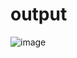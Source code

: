 # output 

![image](https://github.com/user-attachments/assets/81540986-98aa-4fad-9b92-299ab5e67940)
